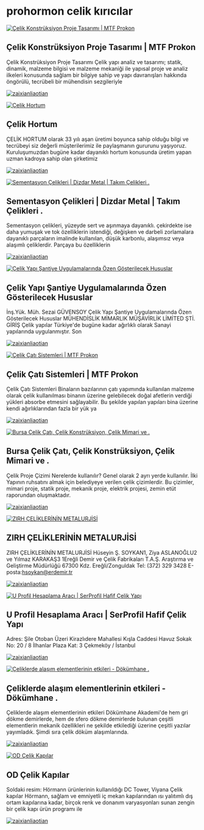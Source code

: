 # prohormon celik kırıcılar
<a href="https://mnn.zoosnet.net/LR/Chatpre.aspx?id=MNN94995150&p=https://topgrinding.com/" target="_blank">![Çelik Konstrüksiyon Proje Tasarımı | MTF Prokon](https://github.com/technlg/images/blob/main/66.jpg)</a>
## Çelik Konstrüksiyon Proje Tasarımı | MTF Prokon
Çelik Konstrüksiyon Proje Tasarımı Çelik yapı analiz ve tasarımı; statik, dinamik, malzeme bilgisi ve malzeme mekaniği ile yapısal proje ve analiz ilkeleri konusunda sağlam bir bilgiye sahip ve yapı davranışları hakkında öngörülü, tecrübeli bir mühendisin sezgileriyle 
<a href="https://mnn.zoosnet.net/LR/Chatpre.aspx?id=MNN94995150&p=https://topgrinding.com/" target="_blank"><img src="https://github.com/technlg/images/raw/main/chat11.jpg" alt="zaixianliaotian"/></a><a href="//whatsapp.shibangsoft.com/WhatsApp.php" ><img src="https://github.com/technlg/images/raw/main/chat11.png" alt=""></a>
<a href="https://mnn.zoosnet.net/LR/Chatpre.aspx?id=MNN94995150&p=https://topgrinding.com/" target="_blank">![Çelik Hortum](https://github.com/technlg/images/blob/main/57.jpg)</a>
## Çelik Hortum
ÇELİK HORTUM olarak 33 yılı aşan üretimi boyunca sahip olduğu bilgi ve tecrübeyi siz değerli müşterilerimiz ile paylaşmanın gururunu yaşıyoruz. Kuruluşumuzdan bugüne kadar dayanıklı hortum konusunda üretim yapan uzman kadroya sahip olan şirketimiz 
<a href="https://mnn.zoosnet.net/LR/Chatpre.aspx?id=MNN94995150&p=https://topgrinding.com/" target="_blank"><img src="https://github.com/technlg/images/raw/main/chat11.jpg" alt="zaixianliaotian"/></a><a href="//whatsapp.shibangsoft.com/WhatsApp.php" ><img src="https://github.com/technlg/images/raw/main/chat11.png" alt=""></a>
<a href="https://mnn.zoosnet.net/LR/Chatpre.aspx?id=MNN94995150&p=https://topgrinding.com/" target="_blank">![Sementasyon Çelikleri | Dizdar Metal | Takım Çelikleri .](https://github.com/technlg/images/blob/main/55.jpg)</a>
## Sementasyon Çelikleri | Dizdar Metal | Takım Çelikleri .
Sementasyon çelikleri, yüzeyde sert ve aşınmaya dayanıklı. çekirdekte ise daha yumuşak ve tok özelliklerin istendiği, değişken ve darbeli zorlamalara dayanıklı parçaların imalinde kullanılan, düşük karbonlu, alaşımsız veya alaşımlı çeliklerdir. Parçaya bu özelliklerin 
<a href="https://mnn.zoosnet.net/LR/Chatpre.aspx?id=MNN94995150&p=https://topgrinding.com/" target="_blank"><img src="https://github.com/technlg/images/raw/main/chat11.jpg" alt="zaixianliaotian"/></a><a href="//whatsapp.shibangsoft.com/WhatsApp.php" ><img src="https://github.com/technlg/images/raw/main/chat11.png" alt=""></a>
<a href="https://mnn.zoosnet.net/LR/Chatpre.aspx?id=MNN94995150&p=https://topgrinding.com/" target="_blank">![Çelik Yapı Şantiye Uygulamalarında Özen Gösterilecek Hususlar](https://github.com/technlg/images/blob/main/23.jpg)</a>
## Çelik Yapı Şantiye Uygulamalarında Özen Gösterilecek Hususlar
İnş.Yük. Müh. Sezai GÜVENSOY Çelik Yapı Şantiye Uygulamalarında Özen Gösterilecek Hususlar MÜHENDİSLİK MİMARLIK MÜŞAVİRLİK LİMİTED ŞTİ. GİRİŞ Çelik yapılar Türkiye'de bugüne kadar ağırlıklı olarak Sanayi yapılarında uygulanmıştır. Son 
<a href="https://mnn.zoosnet.net/LR/Chatpre.aspx?id=MNN94995150&p=https://topgrinding.com/" target="_blank"><img src="https://github.com/technlg/images/raw/main/chat11.jpg" alt="zaixianliaotian"/></a><a href="//whatsapp.shibangsoft.com/WhatsApp.php" ><img src="https://github.com/technlg/images/raw/main/chat11.png" alt=""></a>
<a href="https://mnn.zoosnet.net/LR/Chatpre.aspx?id=MNN94995150&p=https://topgrinding.com/" target="_blank">![Çelik Çatı Sistemleri | MTF Prokon](https://github.com/technlg/images/blob/main/36.jpg)</a>
## Çelik Çatı Sistemleri | MTF Prokon
Çelik Çatı Sistemleri Binaların bazılarının çatı yapımında kullanılan malzeme olarak çelik kullanılması binanın üzerine gelebilecek doğal afetlerin verdiği yükleri absorbe etmesini sağlayabilir. Bu şekilde yapılan yapıları bina üzerine kendi ağırlıklarından fazla bir yük ya 
<a href="https://mnn.zoosnet.net/LR/Chatpre.aspx?id=MNN94995150&p=https://topgrinding.com/" target="_blank"><img src="https://github.com/technlg/images/raw/main/chat11.jpg" alt="zaixianliaotian"/></a><a href="//whatsapp.shibangsoft.com/WhatsApp.php" ><img src="https://github.com/technlg/images/raw/main/chat11.png" alt=""></a>
<a href="https://mnn.zoosnet.net/LR/Chatpre.aspx?id=MNN94995150&p=https://topgrinding.com/" target="_blank">![Bursa Çelik Çatı, Çelik Konstrüksiyon, Çelik Mimari ve .](https://github.com/technlg/images/blob/main/4.jpg)</a>
## Bursa Çelik Çatı, Çelik Konstrüksiyon, Çelik Mimari ve .
Çelik Proje Çizimi Nerelerde kullanılır? Genel olarak 2 ayrı yerde kullanılır. İlki Yapının ruhsatını almak için belediyeye verilen çelik çizimlerdir. Bu çizimler, mimari proje, statik proje, mekanik proje, elektrik projesi, zemin etüt raporundan oluşmaktadır.
<a href="https://mnn.zoosnet.net/LR/Chatpre.aspx?id=MNN94995150&p=https://topgrinding.com/" target="_blank"><img src="https://github.com/technlg/images/raw/main/chat11.jpg" alt="zaixianliaotian"/></a><a href="//whatsapp.shibangsoft.com/WhatsApp.php" ><img src="https://github.com/technlg/images/raw/main/chat11.png" alt=""></a>
<a href="https://mnn.zoosnet.net/LR/Chatpre.aspx?id=MNN94995150&p=https://topgrinding.com/" target="_blank">![ZIRH ÇELİKLERİNİN METALURJİSİ](https://github.com/technlg/images/blob/main/57.jpg)</a>
## ZIRH ÇELİKLERİNİN METALURJİSİ
ZIRH ÇELİKLERİNİN METALURJİSİ Hüseyin Ş. SOYKAN1, Ziya ASLANOĞLU2 ve Yılmaz KARAKAŞ3 1Ereğli Demir ve Çelik Fabrikaları T.A.Ş. Araştırma ve Geliştirme Müdürlüğü 67300 Kdz. Ereğli/Zonguldak Tel: (372) 329 3428 E-posta:hsoykan@erdemir.tr 
<a href="https://mnn.zoosnet.net/LR/Chatpre.aspx?id=MNN94995150&p=https://topgrinding.com/" target="_blank"><img src="https://github.com/technlg/images/raw/main/chat11.jpg" alt="zaixianliaotian"/></a><a href="//whatsapp.shibangsoft.com/WhatsApp.php" ><img src="https://github.com/technlg/images/raw/main/chat11.png" alt=""></a>
<a href="https://mnn.zoosnet.net/LR/Chatpre.aspx?id=MNN94995150&p=https://topgrinding.com/" target="_blank">![U Profil Hesaplama Aracı | SerProfil Hafif Çelik Yapı](https://github.com/technlg/images/blob/main/28.jpg)</a>
## U Profil Hesaplama Aracı | SerProfil Hafif Çelik Yapı
Adres: Şile Otoban Üzeri Kirazlıdere Mahallesi Kışla Caddesi Havuz Sokak No: 20 / 8 İlhanlar Plaza Kat: 3 Çekmeköy / İstanbul
<a href="https://mnn.zoosnet.net/LR/Chatpre.aspx?id=MNN94995150&p=https://topgrinding.com/" target="_blank"><img src="https://github.com/technlg/images/raw/main/chat11.jpg" alt="zaixianliaotian"/></a><a href="//whatsapp.shibangsoft.com/WhatsApp.php" ><img src="https://github.com/technlg/images/raw/main/chat11.png" alt=""></a>
<a href="https://mnn.zoosnet.net/LR/Chatpre.aspx?id=MNN94995150&p=https://topgrinding.com/" target="_blank">![Çeliklerde alaşım elementlerinin etkileri - Dökümhane .](https://github.com/technlg/images/blob/main/23.jpg)</a>
## Çeliklerde alaşım elementlerinin etkileri - Dökümhane .
Çeliklerde alaşım elementlerinin etkileri Dökümhane Akademi'de hem gri dökme demirlerde, hem de sfero dökme demirlerde bulunan çeşitli elementlerin mekanik özellikleri ne şekilde etkilediği üzerine çeşitli yazılar yayımladık. Şimdi sıra çelik döküm alaşımlarında.
<a href="https://mnn.zoosnet.net/LR/Chatpre.aspx?id=MNN94995150&p=https://topgrinding.com/" target="_blank"><img src="https://github.com/technlg/images/raw/main/chat11.jpg" alt="zaixianliaotian"/></a><a href="//whatsapp.shibangsoft.com/WhatsApp.php" ><img src="https://github.com/technlg/images/raw/main/chat11.png" alt=""></a>
<a href="https://mnn.zoosnet.net/LR/Chatpre.aspx?id=MNN94995150&p=https://topgrinding.com/" target="_blank">![OD Çelik Kapılar](https://github.com/technlg/images/blob/main/8.jpg)</a>
## OD Çelik Kapılar
Soldaki resim: Hörmann ürünlerinin kullanıldığı DC Tower, Viyana Çelik kapılar Hörmann, sağlam ve emniyetli iç mekan kapılarından ısı yalıtımlı dış ortam kapılarına kadar, birçok renk ve donanım varyasyonları sunan zengin bir çelik kapı ürün programı ile
<a href="https://mnn.zoosnet.net/LR/Chatpre.aspx?id=MNN94995150&p=https://topgrinding.com/" target="_blank"><img src="https://github.com/technlg/images/raw/main/chat11.jpg" alt="zaixianliaotian"/></a><a href="//whatsapp.shibangsoft.com/WhatsApp.php" ><img src="https://github.com/technlg/images/raw/main/chat11.png" alt=""></a>
